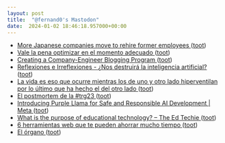 ```yaml
---
layout: post
title:  "@fernand0's Mastodon"
date:  2024-01-02 18:46:18.957000+00:00
---
```

*  [More Japanese companies move to rehire former employees ](https://www.japantimes.co.jp/business/2023/12/31/companies/japan-rehiring-former-emplyees) ([toot](https://mastodon.social/@fernand0/111687839183998762))
*  [Vale la pena optimizar en el momento adecuado ](https://fernand0.github.io//alphadev-ia-programacion) ([toot](https://mastodon.social/@fernand0/111687566686850543))
*  [Creating a Company-Engineer Blogging Program ](https://daedtech.com/creating-a-company-engineer-blogging-program) ([toot](https://mastodon.social/@fernand0/111687522768054031))
*  [
         Reflexiones e Irreflexiones - ¿Nos destruirá la inteligencia artificial?
       ](http://fernand0.blogalia.com//historias/7880) ([toot](https://mastodon.social/@fernand0/111687358324539922))
*  [La vida es eso que ocurre mientras los de uno y otro lado hiperventilan por lo último que ha hecho el del otro lado ](https://mastodon.social/@fernand0/111687277417984653) ([toot](https://mastodon.social/@fernand0/111687277417984653))
*  [El postmortem de la #trg23 ](https://www.bonillaware.com/postmortem-trg2) ([toot](https://mastodon.social/@fernand0/111687248391044261))
*  [Introducing Purple Llama for Safe and Responsible AI Development \| Meta ](https://about.fb.com/news/2023/12/purple-llama-safe-responsible-ai-development) ([toot](https://mastodon.social/@fernand0/111686972144014340))
*  [What is the purpose of educational technology? – The Ed Techie ](https://blog.edtechie.net/edtech/what-is-the-purpose-of-educational-technology) ([toot](https://mastodon.social/@fernand0/111686400975518330))
*  [6 herramientas web que te pueden ahorrar mucho tiempo ](https://wwwhatsnew.com/2023/12/11/6-herramientas-web-que-te-pueden-ahorrar-mucho-tiempo) ([toot](https://mastodon.social/@fernand0/111686184586003843))
*  [El órgano ](https://www.flickr.com/photos/fernand0/53418890247) ([toot](https://mastodon.social/@fernand0/111686183631206425))

